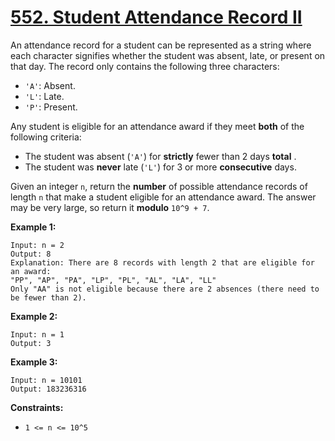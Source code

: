 # [552. Student Attendance Record II](https://leetcode.com/problems/student-attendance-record-ii/description/?envType=daily-question&envId=2024-05-26)

An attendance record for a student can be represented as a string where each character signifies whether the student was absent, late, or present on that day. The record only contains the following three characters:

- `'A'`: Absent.
- `'L'`: Late.
- `'P'`: Present.

Any student is eligible for an attendance award if they meet **both**  of the following criteria:

- The student was absent (`'A'`) for **strictly**  fewer than 2 days **total** .
- The student was **never**  late (`'L'`) for 3 or more **consecutive**  days.

Given an integer `n`, return the **number**  of possible attendance records of length `n` that make a student eligible for an attendance award. The answer may be very large, so return it **modulo**  `10^9 + 7`.

**Example 1:** 

```
Input: n = 2
Output: 8
Explanation: There are 8 records with length 2 that are eligible for an award:
"PP", "AP", "PA", "LP", "PL", "AL", "LA", "LL"
Only "AA" is not eligible because there are 2 absences (there need to be fewer than 2).
```

**Example 2:** 

```
Input: n = 1
Output: 3
```

**Example 3:** 

```
Input: n = 10101
Output: 183236316
```

**Constraints:** 

- `1 <= n <= 10^5`
